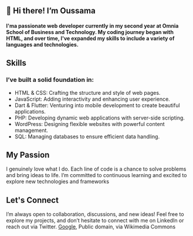 ## 👋 Hi there! I’m Oussama

#### I'ma passionate web developer currently in my second year at Omnia School of Business and Technology. My coding journey began with HTML, and over time, I've expanded my skills to include a variety of languages and technologies.

## Skills

### I’ve built a solid foundation in:
* HTML & CSS: Crafting the structure and style of web pages.
* JavaScript: Adding interactivity and enhancing user experience.
* Dart & Flutter: Venturing into mobile development to create beautiful applications.
* PHP: Developing dynamic web applications with server-side scripting.
* WordPress: Designing flexible websites with powerful content management.
* SQL: Managing databases to ensure efficient data handling.

## My Passion
I genuinely love what I do. Each line of code is a chance to solve problems and bring ideas to life. I’m committed to continuous learning and excited to explore new technologies and frameworks

## Let's Connect
I’m always open to collaboration, discussions, and new ideas! Feel free to explore my projects, and don’t hesitate to connect with me on LinkedIn or reach out via Twitter.
<a href="https://commons.wikimedia.org/wiki/File:Gmail_icon_(2020).svg">Google</a>, Public domain, via Wikimedia Commons

